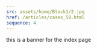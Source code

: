 ```yaml
---
src: assets/home/Block1/2.jpg
href: /articles/cases_58.html
sequence: 4
---
```


this is a banner for the index page